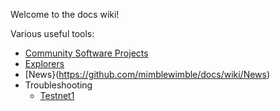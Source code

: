 Welcome to the docs wiki!

Various useful tools:

* [Community Software Projects](https://github.com/mimblewimble/docs/wiki/Community-Software-projects)
* [Explorers](https://github.com/mimblewimble/docs/wiki/Explorers-and-Status-Pages)
* [News}(https://github.com/mimblewimble/docs/wiki/News)
* Troubleshooting
  * [Testnet1](https://github.com/mimblewimble/docs/wiki/Testnet1-troubleshooting)